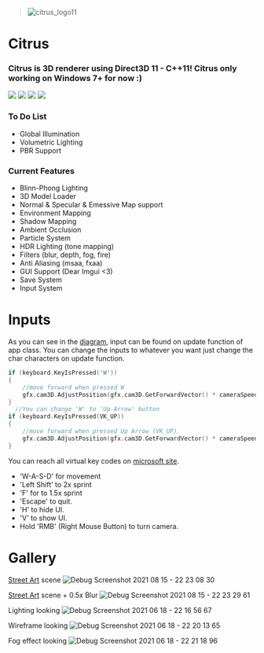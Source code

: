 > ![citrus_logo11](https://user-images.githubusercontent.com/60492235/122637162-d3911e00-d0f5-11eb-8534-c1d7c1085e3b.png)
# Citrus
### Citrus is 3D renderer using Direct3D 11 - C++11! Citrus only working on Windows 7+ for now :)

![](https://img.shields.io/github/stars/choi303/Citrus.svg) ![](https://img.shields.io/github/forks/choi303/Citrus.svg) ![](https://img.shields.io/github/release/choi303/Citrus.svg) ![](https://img.shields.io/github/issues/choi303/Citrus.svg) 

### To Do List
- Global Illumination
- Volumetric Lighting
- PBR Support

### Current Features
- Blinn-Phong Lighting
- 3D Model Loader
- Normal & Specular & Emessive Map support
- Environment Mapping
- Shadow Mapping
- Ambient Occlusion
- Particle System
- HDR Lighting (tone mapping)
- Filters (blur, depth, fog, fire)
- Anti Aliasing (msaa, fxaa)
- GUI Support (Dear Imgui <3)
- Save System
- Input System

# Inputs
As you can see in the [diagram](https://miro.com/app/board/o9J_lXORBkk=/), input can be found on update function of app class. You can change the inputs to whatever you want just change the char characters on update function.
```c++
if (keyboard.KeyIsPressed('W'))
{
	//move forward when pressed W
	gfx.cam3D.AdjustPosition(gfx.cam3D.GetForwardVector() * cameraSpeed * deltaTime);
}
  //You can change 'W' to 'Up Arrow' button
if (keyboard.KeyIsPressed(VK_UP)) 
{
	//move forward when pressed Up Arrow (VK_UP)
	gfx.cam3D.AdjustPosition(gfx.cam3D.GetForwardVector() * cameraSpeed * deltaTime);
}
```
You can reach all virtual key codes on [microsoft site](https://docs.microsoft.com/en-us/windows/win32/inputdev/virtual-key-codes).
- 'W-A-S-D' for movement
- 'Left Shift' to 2x sprint
- 'F' for to 1.5x sprint
- 'Escape' to quit.
- 'H' to hide UI.
- 'V' to show UI.
- Hold 'RMB' (Right Mouse Button) to turn camera.

# Gallery
[Street Art](https://www.youtube.com/watch?v=Ivt2RrtkPYQ) scene
![Debug Screenshot 2021 08 15 - 22 23 08 30](https://user-images.githubusercontent.com/60492235/129593137-59d4f437-2c97-4544-9b32-e4b68a25aaa4.png)

[Street Art](https://www.youtube.com/watch?v=Ivt2RrtkPYQ) scene + 0.5x Blur
![Debug Screenshot 2021 08 15 - 22 23 29 61](https://user-images.githubusercontent.com/60492235/129593885-b2d30eb0-2355-42ad-a00e-2f435d567dac.png)

Lighting looking
![Debug Screenshot 2021 06 18 - 22 16 56 67](https://user-images.githubusercontent.com/60492235/122608333-b53f0a00-d084-11eb-8280-2dada26e5668.png)

Wireframe looking
![Debug Screenshot 2021 06 18 - 22 20 13 65](https://user-images.githubusercontent.com/60492235/122608394-cbe56100-d084-11eb-9178-ce2ef3043cad.png)

Fog effect looking
![Debug Screenshot 2021 06 18 - 22 21 18 96](https://user-images.githubusercontent.com/60492235/122608416-d43d9c00-d084-11eb-9754-5af7420cdc67.png)
